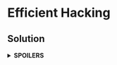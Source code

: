# Efficient Hacking
## Solution
<details>
<summary><b>SPOILERS</b></summary>

Use BFS for each vertex in the graph to count the possible number of PC hacking. Store all BFS results to a vector, as if it is a dynamic programming. Find the maximum result among them and print all vertices that have the value.

### Note
The problem may need a simple algorithm, but its actual correct answer rate is below 20%! You must "efficiently" optimize your code to pass the test cases, or you won't pass from the 1% process. Here are some main ideas to do it.

1. USE `vector<vector<int>>` for representing this kind of graph in most problems. `vector<set<int>>` is unusual way to do and it can occur lots of overheads comparing the 2D vector.

</details>
